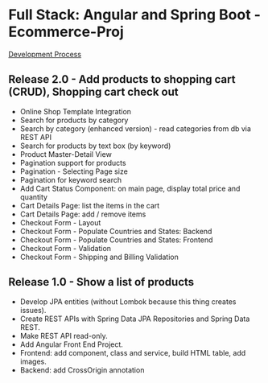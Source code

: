 Full Stack: Angular and Spring Boot - Ecommerce-Proj
====================================================

[Development Process](dev_process.md)

Release 2.0 - Add products to shopping cart (CRUD), Shopping cart check out
---------------------------------------------------------------------------
* Online Shop Template Integration
* Search for products by category
* Search by category (enhanced version) - read categories from db via REST API
* Search for products by text box (by keyword)
* Product Master-Detail View
* Pagination support for products
* Pagination - Selecting Page size
* Pagination for keyword search
* Add Cart Status Component: on main page, display total price and quantity
* Cart Details Page: list the items in the cart
* Cart Details Page: add / remove items
* Checkout Form - Layout
* Checkout Form - Populate Countries and States: Backend
* Checkout Form - Populate Countries and States: Frontend
* Checkout Form - Validation
* Checkout Form - Shipping and Billing Validation

Release 1.0 - Show a list of products
-------------------------------------
* Develop JPA entities (without Lombok because this thing creates issues).
* Create REST APIs with Spring Data JPA Repositories and Spring Data REST.
* Make REST API read-only.
* Add Angular Front End Project.
* Frontend: add component, class and service, build HTML table, add images.
* Backend: add CrossOrigin annotation
